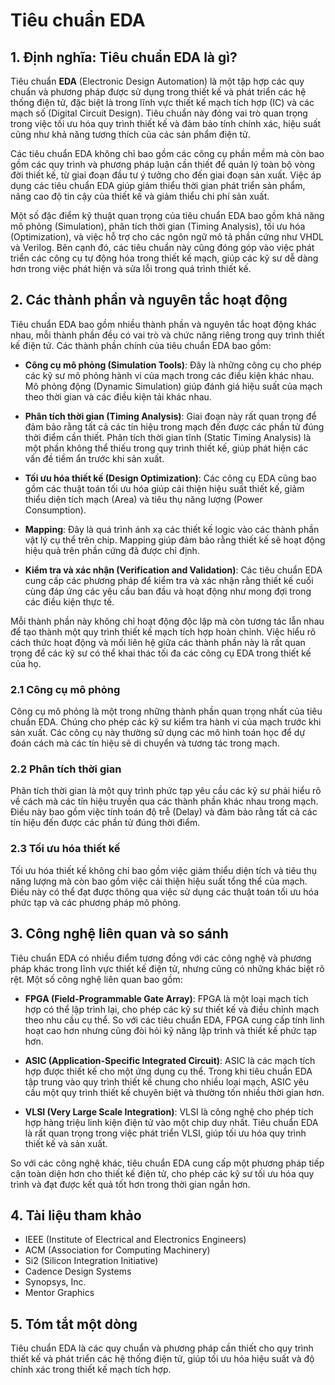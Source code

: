 # Tiêu chuẩn EDA

## 1. Định nghĩa: Tiêu chuẩn **EDA** là gì?
Tiêu chuẩn **EDA** (Electronic Design Automation) là một tập hợp các quy chuẩn và phương pháp được sử dụng trong thiết kế và phát triển các hệ thống điện tử, đặc biệt là trong lĩnh vực thiết kế mạch tích hợp (IC) và các mạch số (Digital Circuit Design). Tiêu chuẩn này đóng vai trò quan trọng trong việc tối ưu hóa quy trình thiết kế và đảm bảo tính chính xác, hiệu suất cũng như khả năng tương thích của các sản phẩm điện tử. 

Các tiêu chuẩn EDA không chỉ bao gồm các công cụ phần mềm mà còn bao gồm các quy trình và phương pháp luận cần thiết để quản lý toàn bộ vòng đời thiết kế, từ giai đoạn đầu tư ý tưởng cho đến giai đoạn sản xuất. Việc áp dụng các tiêu chuẩn EDA giúp giảm thiểu thời gian phát triển sản phẩm, nâng cao độ tin cậy của thiết kế và giảm thiểu chi phí sản xuất. 

Một số đặc điểm kỹ thuật quan trọng của tiêu chuẩn EDA bao gồm khả năng mô phỏng (Simulation), phân tích thời gian (Timing Analysis), tối ưu hóa (Optimization), và việc hỗ trợ cho các ngôn ngữ mô tả phần cứng như VHDL và Verilog. Bên cạnh đó, các tiêu chuẩn này cũng đóng góp vào việc phát triển các công cụ tự động hóa trong thiết kế mạch, giúp các kỹ sư dễ dàng hơn trong việc phát hiện và sửa lỗi trong quá trình thiết kế.

## 2. Các thành phần và nguyên tắc hoạt động
Tiêu chuẩn EDA bao gồm nhiều thành phần và nguyên tắc hoạt động khác nhau, mỗi thành phần đều có vai trò và chức năng riêng trong quy trình thiết kế điện tử. Các thành phần chính của tiêu chuẩn EDA bao gồm:

- **Công cụ mô phỏng (Simulation Tools)**: Đây là những công cụ cho phép các kỹ sư mô phỏng hành vi của mạch trong các điều kiện khác nhau. Mô phỏng động (Dynamic Simulation) giúp đánh giá hiệu suất của mạch theo thời gian và các điều kiện tải khác nhau.

- **Phân tích thời gian (Timing Analysis)**: Giai đoạn này rất quan trọng để đảm bảo rằng tất cả các tín hiệu trong mạch đến được các phần tử đúng thời điểm cần thiết. Phân tích thời gian tĩnh (Static Timing Analysis) là một phần không thể thiếu trong quy trình thiết kế, giúp phát hiện các vấn đề tiềm ẩn trước khi sản xuất.

- **Tối ưu hóa thiết kế (Design Optimization)**: Các công cụ EDA cũng bao gồm các thuật toán tối ưu hóa giúp cải thiện hiệu suất thiết kế, giảm thiểu diện tích mạch (Area) và tiêu thụ năng lượng (Power Consumption).

- **Mapping**: Đây là quá trình ánh xạ các thiết kế logic vào các thành phần vật lý cụ thể trên chip. Mapping giúp đảm bảo rằng thiết kế sẽ hoạt động hiệu quả trên phần cứng đã được chỉ định.

- **Kiểm tra và xác nhận (Verification and Validation)**: Các tiêu chuẩn EDA cung cấp các phương pháp để kiểm tra và xác nhận rằng thiết kế cuối cùng đáp ứng các yêu cầu ban đầu và hoạt động như mong đợi trong các điều kiện thực tế.

Mỗi thành phần này không chỉ hoạt động độc lập mà còn tương tác lẫn nhau để tạo thành một quy trình thiết kế mạch tích hợp hoàn chỉnh. Việc hiểu rõ cách thức hoạt động và mối liên hệ giữa các thành phần này là rất quan trọng để các kỹ sư có thể khai thác tối đa các công cụ EDA trong thiết kế của họ.

### 2.1 Công cụ mô phỏng
Công cụ mô phỏng là một trong những thành phần quan trọng nhất của tiêu chuẩn EDA. Chúng cho phép các kỹ sư kiểm tra hành vi của mạch trước khi sản xuất. Các công cụ này thường sử dụng các mô hình toán học để dự đoán cách mà các tín hiệu sẽ di chuyển và tương tác trong mạch.

### 2.2 Phân tích thời gian
Phân tích thời gian là một quy trình phức tạp yêu cầu các kỹ sư phải hiểu rõ về cách mà các tín hiệu truyền qua các thành phần khác nhau trong mạch. Điều này bao gồm việc tính toán độ trễ (Delay) và đảm bảo rằng tất cả các tín hiệu đến được các phần tử đúng thời điểm.

### 2.3 Tối ưu hóa thiết kế
Tối ưu hóa thiết kế không chỉ bao gồm việc giảm thiểu diện tích và tiêu thụ năng lượng mà còn bao gồm việc cải thiện hiệu suất tổng thể của mạch. Điều này có thể đạt được thông qua việc sử dụng các thuật toán tối ưu hóa phức tạp và các phương pháp mô phỏng.

## 3. Công nghệ liên quan và so sánh
Tiêu chuẩn EDA có nhiều điểm tương đồng với các công nghệ và phương pháp khác trong lĩnh vực thiết kế điện tử, nhưng cũng có những khác biệt rõ rệt. Một số công nghệ liên quan bao gồm:

- **FPGA (Field-Programmable Gate Array)**: FPGA là một loại mạch tích hợp có thể lập trình lại, cho phép các kỹ sư thiết kế và điều chỉnh mạch theo nhu cầu cụ thể. So với các tiêu chuẩn EDA, FPGA cung cấp tính linh hoạt cao hơn nhưng cũng đòi hỏi kỹ năng lập trình và thiết kế phức tạp hơn.

- **ASIC (Application-Specific Integrated Circuit)**: ASIC là các mạch tích hợp được thiết kế cho một ứng dụng cụ thể. Trong khi tiêu chuẩn EDA tập trung vào quy trình thiết kế chung cho nhiều loại mạch, ASIC yêu cầu một quy trình thiết kế chuyên biệt và thường tốn nhiều thời gian hơn.

- **VLSI (Very Large Scale Integration)**: VLSI là công nghệ cho phép tích hợp hàng triệu linh kiện điện tử vào một chip duy nhất. Tiêu chuẩn EDA là rất quan trọng trong việc phát triển VLSI, giúp tối ưu hóa quy trình thiết kế và sản xuất.

So với các công nghệ khác, tiêu chuẩn EDA cung cấp một phương pháp tiếp cận toàn diện hơn cho thiết kế điện tử, cho phép các kỹ sư tối ưu hóa quy trình và đạt được kết quả tốt hơn trong thời gian ngắn hơn.

## 4. Tài liệu tham khảo
- IEEE (Institute of Electrical and Electronics Engineers)
- ACM (Association for Computing Machinery)
- Si2 (Silicon Integration Initiative)
- Cadence Design Systems
- Synopsys, Inc.
- Mentor Graphics

## 5. Tóm tắt một dòng
Tiêu chuẩn EDA là các quy chuẩn và phương pháp cần thiết cho quy trình thiết kế và phát triển các hệ thống điện tử, giúp tối ưu hóa hiệu suất và độ chính xác trong thiết kế mạch tích hợp.